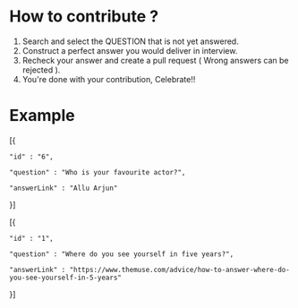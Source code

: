 
# How to contribute ?


1. Search and select the QUESTION that is not yet answered.
2. Construct a perfect answer you would deliver in interview.
3. Recheck your answer and create a pull request ( Wrong answers can be rejected ).
4. You're done with your contribution, Celebrate!!

 # Example

 [{
 
    "id" : "6",

    "question" : "Who is your favourite actor?",
    
    "answerLink" : "Allu Arjun"
        
}]


 [{
 
    "id" : "1",

    "question" : "Where do you see yourself in five years?",
    
    "answerLink" : "https://www.themuse.com/advice/how-to-answer-where-do-you-see-yourself-in-5-years"
        
}]



